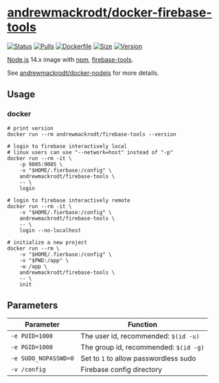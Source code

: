 # [andrewmackrodt/docker-firebase-tools](https://github.com/andrewmackrodt/dockerfiles/tree/master/firebase-tools)

[![Status](https://jenkins.mackrodt.io/buildStatus/icon?job=dockerfiles%2Ffirebase-tools)][status]
[![Pulls](https://img.shields.io/docker/pulls/andrewmackrodt/firebase-tools.svg)][pulls]
[![Dockerfile](https://img.shields.io/github/size/andrewmackrodt/dockerfiles/firebase-tools/Dockerfile.svg?label=dockerfile)][dockerfile]
[![Size](https://img.shields.io/docker/image-size/andrewmackrodt/firebase-tools)][size]
[![Version](https://img.shields.io/docker/v/andrewmackrodt/firebase-tools)][version]

[status]: https://jenkins.mackrodt.io/job/dockerfiles/job/firebase-tools/
[pulls]: https://hub.docker.com/r/andrewmackrodt/firebase-tools
[dockerfile]: https://github.com/andrewmackrodt/dockerfiles/blob/master/firebase-tools/Dockerfile
[size]: https://microbadger.com/images/andrewmackrodt/firebase-tools
[version]: https://hub.docker.com/r/andrewmackrodt/firebase-tools/tags

[Node.js](https://nodejs.org/) 14.x image with [npm](https://www.npmjs.com/),
[firebase-tools](https://firebase.google.com/docs/cli/).

See [andrewmackrodt/docker-nodejs](https://github.com/andrewmackrodt/dockerfiles/tree/master/nodejs)
for more details.

## Usage

### docker

```
# print version
docker run --rm andrewmackrodt/firebase-tools --version

# login to firebase interactively local
# linux users can use "--network=host" instead of "-p"
docker run --rm -it \
    -p 9005:9005 \
    -v "$HOME/.fierbase:/config" \
    andrewmackrodt/firebase-tools \
    -- \
    login

# login to firebase interactively remote
docker run --rm -it \
    -v "$HOME/.fierbase:/config" \
    andrewmackrodt/firebase-tools \
    -- \
    login --no-localhost

# initialize a new project
docker run --rm \
    -v "$HOME/.fierbase:/config" \
    -v "$PWD:/app" \
    -w /app \
    andrewmackrodt/firebase-tools \
    -- \
    init
```

## Parameters

| Parameter | Function |
| --- | --- |
| `-e PUID=1000` | The user id, recommended: `$(id -u)` |
| `-e PGID=1000` | The group id, recommended: `$(id -g)` |
| `-e SUDO_NOPASSWD=0` | Set to `1` to allow passwordless sudo |
| `-v /config` | Firebase config directory |
